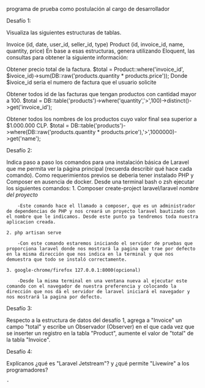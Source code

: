 programa de prueba como postulación al cargo de desarrollador

Desafío 1:



Visualiza las siguientes estructuras de tablas.

Invoice (id, date, user_id, seller_id, type)
Product (id, invoice_id, name, quantity, price)
En base a esas estructuras, genera utilizando Eloquent, las consultas para obtener la siguiente información:

Obtener precio total de la factura.
	$total = Product::where('invoice_id', $ivoice_id)->sum(DB::raw('products.quantity * products.price'));
	Donde $ivoice_id seria el numero de factura que el usuario solicite

Obtener todos id de las facturas que tengan productos con cantidad mayor a 100.
	$total = DB::table('products')->where('quantity','>',100)->distinct()->get('invoice_id');

Obtener todos los nombres de los productos cuyo valor final sea superior a $1.000.000 CLP.
	$total = DB::table('products')->where(DB::raw('products.quantity * products.price'),'>',1000000)->get('name');



Desafío 2:



Indica paso a paso los comandos para una instalación básica de Laravel que me permita ver la página principal (recuerda describir qué hace cada comando).
	Como requerimientos previos se deberia tener instalado PHP y Composer en ausencia de docker.
	Desde una terminal bash o zsh ejecutar los siguientes comandos:
	1. Composer create-project laravel/laravel *nombre del proyecto*
		
		-Este comando hace el llamado a composer, que es un administrador de dependencias de PHP y nos creará un proyecto laravel bautizado con el nombre que le indicamos. Desde este punto ya tendremos toda nuestra aplicacion creada.
	
	2. php artisan serve
		
		-Con este comando estaremos iniciando el servidor de pruebas que proporciona laravel donde nos mostrará la pagina que trae por defecto en la misma dirección que nos indica en la terminal y que nos demuestra que todo se instaló correctamente.
	
	3. google-chrome/firefox 127.0.0.1:8000(opcional)
		
		-Desde la misma terminal en una ventana nueva al ejecutar este comando con el navegador de nuestra preferencia y colocando la dirección que nos dá el servidor de laravel iniciará el navegador y nos mostrará la pagina por defecto.

Desafío 3:



Respecto a la estructura de datos del desafío 1, agrega a "Invoice" un campo "total" y escribe un Observador (Observer) en el que cada vez que se inserter un registro en la tabla "Product", aumente el valor de "total" de la tabla "Invoice".



Desafío 4:



Explícanos ¿qué es "Laravel Jetstream"? y ¿qué permite "Livewire" a los programadores?

	-



